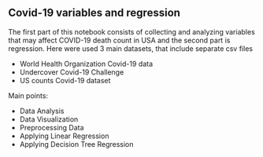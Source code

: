 ## Covid-19 variables and regression
The first part of this notebook consists of collecting and analyzing variables that may affect COVID-19 death count in USA and the second part is regression. 
Here were used 3 main datasets, that include separate csv files

* World Health Organization Covid-19 data
* Undercover Covid-19 Challenge 
* US counts Covid-19 dataset

Main points:
- Data Analysis
- Data Visualization
- Preprocessing Data
- Applying Linear Regression
- Applying Decision Tree Regression
